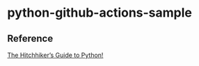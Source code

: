 # python-github-actions-sample


## Reference
[The Hitchhiker’s Guide to Python!](https://docs.python-guide.org/)
